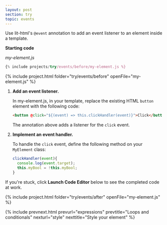 ```yaml
---
layout: post
section: try
topic: events
---
```


Use lit-html's `@event` annotation to add an event listener to an element inside a template. 

**Starting code**

_my-element.js_

```js
{% include projects/try/events/before/my-element.js %}
```

{% include project.html folder="try/events/before" openFile="my-element.js" %}

1. **Add an event listener.**

    In my-element.js, in your template, replace the existing HTML `button` element with the following code:

    ```html
    <button @click="${(event) => this.clickHandler(event)}">Click</button>
    ```

    The annotation above adds a listener for the `click` event.

2. **Implement an event handler.** 

    To handle the `click` event, define the following method on your `MyElement` class:

    ```js
    clickHandler(event){
      console.log(event.target);
      this.myBool = !this.myBool;
    }
    ```

If you're stuck, click **Launch Code Editor** below to see the completed code at work.

{% include project.html folder="try/events/after" openFile="my-element.js" %}

{% include prevnext.html prevurl="expressions" prevtitle="Loops and conditionals" nexturl="style" nexttitle="Style your element" %}

